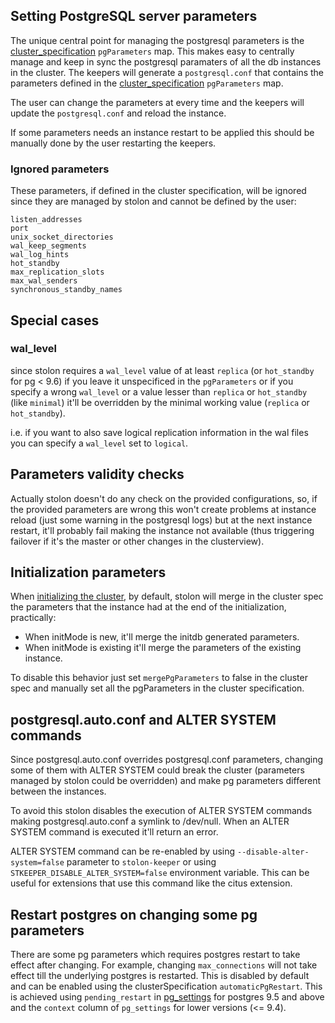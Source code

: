 ## Setting PostgreSQL server parameters

The unique central point for managing the postgresql parameters is the [cluster_specification](cluster_spec.md) `pgParameters` map. This makes easy to centrally manage and keep in sync the postgresql paramaters of all the db instances in the cluster. The keepers will generate a `postgresql.conf` that contains the parameters defined in the [cluster_specification](cluster_spec.md) `pgParameters` map.

The user can change the parameters at every time and the keepers will update the `postgresql.conf` and reload the instance.

If some parameters needs an instance restart to be applied this should be manually done by the user restarting the keepers.

### Ignored parameters

These parameters, if defined in the cluster specification, will be ignored since they are managed by stolon and cannot be defined by the user:

```
listen_addresses
port
unix_socket_directories
wal_keep_segments
wal_log_hints
hot_standby
max_replication_slots
max_wal_senders
synchronous_standby_names
```

## Special cases

### wal_level

since stolon requires a `wal_level` value of at least `replica` (or `hot_standby` for pg < 9.6) if you leave it unspecificed in the `pgParameters` or if you specify a wrong `wal_level` or a value lesser than `replica` or `hot_standby` (like `minimal`) it'll be overridden by the minimal working value (`replica` or `hot_standby`).

i.e. if you want to also save logical replication information in the wal files you can specify a `wal_level` set to `logical`.

## Parameters validity checks

Actually stolon doesn't do any check on the provided configurations, so, if the provided parameters are wrong this won't create problems at instance reload (just some warning in the postgresql logs) but at the next instance restart, it'll probably fail making the instance not available (thus triggering failover if it's the master or other changes in the clusterview).

## Initialization parameters

When [initializing the cluster](initialization.md), by default, stolon will merge in the cluster spec the parameters that the instance had at the end of the initialization, practically:

* When initMode is new, it'll merge the initdb generated parameters.
* When initMode is existing it'll merge the parameters of the existing instance.

To disable this behavior just set `mergePgParameters` to false in the cluster spec and manually set all the pgParameters in the cluster specification.

## postgresql.auto.conf and ALTER SYSTEM commands

Since postgresql.auto.conf overrides postgresql.conf parameters, changing some of them with ALTER SYSTEM could break the cluster (parameters managed by stolon could be overridden) and make pg parameters different between the instances.

To avoid this stolon disables the execution of ALTER SYSTEM commands making postgresql.auto.conf a symlink to /dev/null. When an ALTER SYSTEM command is executed it'll return an error.

ALTER SYSTEM command can be re-enabled by using `--disable-alter-system=false` parameter to `stolon-keeper` or using `STKEEPER_DISABLE_ALTER_SYSTEM=false` environment variable. This can be useful for extensions that use this command like the citus extension.

## Restart postgres on changing some pg parameters

There are some pg parameters which requires postgres restart to take effect after changing. For example, changing `max_connections` will not take effect till the underlying postgres is restarted. This is disabled by default and can be enabled using the clusterSpecification `automaticPgRestart`. This is achieved using `pending_restart` in [pg_settings](https://www.postgresql.org/docs/9.5/static/view-pg-settings.html) for postgres 9.5 and above and the `context` column of `pg_settings` for lower versions (<= 9.4).